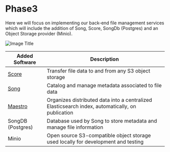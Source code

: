 # Phase3

Here we will focus on implementing our back-end file management services which
will include the addition of Song, Score, SongDb (Postgres) and an Object
Storage provider (Minio).

![Image Title](/docs/images/phase3.png 'Phase3 Architecture Diagram')

| Added Software                                                           | Description                                                                                      |
| ------------------------------------------------------------------------ | ------------------------------------------------------------------------------------------------ |
| [Score](https://docs.overture.bio/docs/core-software/Score/overview)     | Transfer file data to and from any S3 object storage                                             |
| [Song](https://docs.overture.bio/docs/core-software/song/overview/)      | Catalog and manage metadata associated to file data                                              |
| [Maestro](https://docs.overture.bio/docs/core-software/Maestro/overview) | Organizes distributed data into a centralized Elasticsearch index, automatically, on publication |
| SongDB (Postgres)                                                        | Database used by Song to store metadata and manage file information                              |
| Minio                                                                    | Open source S3-compatible object storage used locally for development and testing                |
